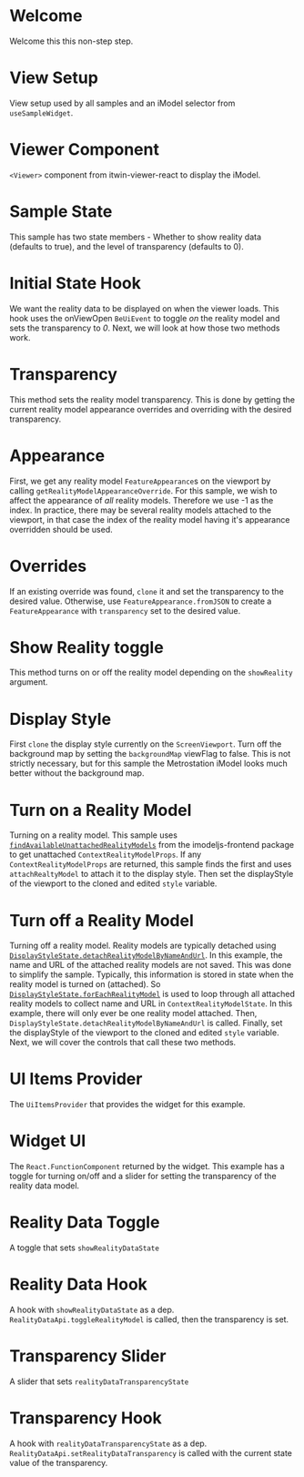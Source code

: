 # Welcome

Welcome this this non-step step.

[_metadata_:annotation]:- "NONE"
[_metadata_:id]:- "0"
# View Setup

View setup used by all samples and an iModel selector from `useSampleWidget`.

[_metadata_:annotation]:- "VIEW_SETUP"

# Viewer Component

`<Viewer>` component from itwin-viewer-react to display the iModel.

[_metadata_:annotation]:- "VIEWER"
[_metadata_:skip]:- "true"

# Sample State

This sample has two state members - Whether to show reality data (defaults to true), and the level of transparency (defaults to 0).

[_metadata_:annotation]:- "STATE"

# Initial State Hook

We want the reality data to be displayed on when the viewer loads. This hook uses the onViewOpen `BeUiEvent` to toggle _on_ the reality model and sets the transparency to _0_. Next, we will look at how those two methods work.

[_metadata_:annotation]:- "INITIAL_STATE"

# Transparency

This method sets the reality model transparency. This is done by getting the current reality model appearance overrides and overriding with the desired transparency.

[_metadata_:annotation]:- "TRANSPARENCY"

# Appearance

First, we get any reality model `FeatureAppearance`s on the viewport by calling `getRealityModelAppearanceOverride`. For this sample, we wish to affect the appearance of *all* reality models. Therefore we use -1 as the index. In practice, there may be several reality models attached to the viewport, in that case the index of the reality model having it's appearance overridden should be used.

[_metadata_:annotation]:- "APPEARANCE"

# Overrides

If an existing override was found, `clone` it and set the transparency to the desired value. Otherwise, use `FeatureAppearance.fromJSON` to create a `FeatureAppearance` with `transparency` set to the desired value.

[_metadata_:annotation]:- "OVERRIDES"

# Show Reality toggle

This method turns on or off the reality model depending on the `showReality` argument.

[_metadata_:annotation]:- "REALITY_TOGGLE_CALLBACK"

# Display Style

First `clone` the display style currently on the `ScreenViewport`. Turn off the background map by setting the `backgroundMap` viewFlag to false. This is not strictly necessary, but for this sample the Metrostation iModel looks much better without the background map.

[_metadata_:annotation]:- "DISPLAY_STYLE"

# Turn on a Reality Model

Turning on a reality model. This sample uses [`findAvailableUnattachedRealityModels`](https://github.com/imodeljs/imodeljs/blob/master/core/frontend/src/ContextRealityModelState.ts#L132) from the imodeljs-frontend package to get unattached `ContextRealityModelProps`. If any `ContextRealityModelProps` are returned, this sample finds the first and uses `attachRealtyModel` to attach it to the display style. Then set the displayStyle of the viewport to the cloned and edited `style` variable.

[_metadata_:annotation]:- "REALITY_MODEL_ON"

# Turn off a Reality Model

Turning off a reality model. Reality models are typically detached using [`DisplayStyleState.detachRealityModelByNameAndUrl`](https://www.itwinjs.org/reference/imodeljs-frontend/views/displaystylestate/detachrealitymodelbynameandurl/). In this example, the name and URL of the attached reality models are not saved. This was done to simplify the sample. Typically, this information is stored in state when the reality model is turned on (attached). So [`DisplayStyleState.forEachRealityModel`](https://www.itwinjs.org/reference/imodeljs-frontend/views/displaystylestate/foreachrealitymodel/) is used to loop through all attached reality models to collect name and URL in `ContextRealityModelState`. In this example, there will only ever be one reality model attached. Then, `DisplayStyleState.detachRealityModelByNameAndUrl` is called. Finally, set the displayStyle of the viewport to the cloned and edited `style` variable. Next, we will cover the controls that call these two methods.

[_metadata_:annotation]:- "REALITY_MODEL_OFF"

# UI Items Provider

The `UiItemsProvider` that provides the widget for this example.

[_metadata_:annotation]:- "UI_ITEMS_PROVIDER"
[_metadata_:skip]:- "true"

# Widget UI

The `React.FunctionComponent` returned by the widget. This example has a toggle for turning on/off and a slider for setting the transparency of the reality data model.

[_metadata_:annotation]:- "WIDGET_UI"
[_metadata_:skip]:- "true"

# Reality Data Toggle

A toggle that sets `showRealityDataState`

[_metadata_:annotation]:- "REALITY_TOGGLE"

# Reality Data Hook

A hook with `showRealityDataState` as a dep. `RealityDataApi.toggleRealityModel` is called, then the transparency is set.

[_metadata_:annotation]:- "REALITY_HOOK"

# Transparency Slider

A slider that sets `realityDataTransparencyState`

[_metadata_:annotation]:- "TRANSPARENCY_SLIDER"

# Transparency Hook

A hook with `realityDataTransparencyState` as a dep. `RealityDataApi.setRealityDataTransparency` is called with the current state value of the transparency.

[_metadata_:annotation]:- "TRANSPARENCY_HOOK"
